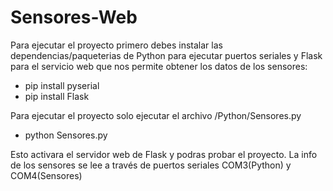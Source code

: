 # Sensores-Web

Para ejecutar el proyecto primero debes instalar las dependencias/paqueterias de Python para ejecutar puertos seriales 
y Flask para el servicio web que nos permite obtener los datos de los sensores:
  - pip install pyserial
  -  pip install Flask

Para ejecutar el proyecto solo ejecutar el archivo /Python/Sensores.py
  - python Sensores.py
  
Esto activara el servidor web de Flask y podras probar el proyecto.
La info de los sensores se lee a través de puertos seriales COM3(Python) y COM4(Sensores)
